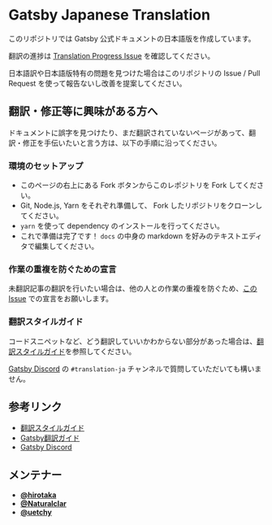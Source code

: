# Gatsby Japanese Translation

このリポジトリでは Gatsby 公式ドキュメントの日本語版を作成しています。

翻訳の進捗は [Translation Progress Issue](https://github.com/gatsbyjs/gatsby-ja/issues/1) を確認してください。

日本語訳や日本語版特有の問題を見つけた場合はこのリポジトリの Issue / Pull Request を使って報告ないし改善を提案してください。

## 翻訳・修正等に興味がある方へ

ドキュメントに誤字を見つけたり、まだ翻訳されていないページがあって、翻訳・修正を手伝いたいと言う方は、以下の手順に沿ってください。

### 環境のセットアップ

- このページの右上にある Fork ボタンからこのレポジトリを Fork してください。
- Git, Node.js, Yarn をそれぞれ準備して、 Fork したリポジトリをクローンしてください。
- `yarn` を使って dependency のインストールを行ってください。
- これで準備は完了です！ `docs` の中身の markdown を好みのテキストエディタで編集してください。

### 作業の重複を防ぐための宣言

未翻訳記事の翻訳を行いたい場合は、他の人との作業の重複を防ぐため、[この Issue](https://github.com/gatsbyjs/gatsby-ja/issues/1) での宣言をお願いします。

### 翻訳スタイルガイド

コードスニペットなど、どう翻訳していいかわからない部分があった場合は、[翻訳スタイルガイド](/style-guide.md)を参照してください。

[Gatsby Discord](https://gatsby.dev/discord) の `#translation-ja` チャンネルで質問していただいても構いません。

## 参考リンク

* [翻訳スタイルガイド](/style-guide.md)
* [Gatsby翻訳ガイド](https://www.gatsbyjs.org/contributing/gatsby-docs-translation-guide/)
* [Gatsby Discord](https://gatsby.dev/discord)

## メンテナー

* [**@hirotaka**](https://github.com/hirotaka)
* [**@Naturalclar**](https://github.com/Naturalclar)
* [**@uetchy**](https://github.com/uetchy)
